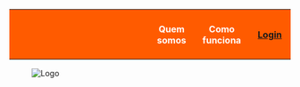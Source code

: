 <html>
	<body>
		<table>
		<tbody>
			<tr height="90">
				<th width="2000" style="background-color:#FF5B00"> </th>
				<th width="175" style="color: white; background-color:#FF5B00"> Quem somos </th>
				<th width="175" style="color: white; background-color:#FF5B00"> Como funciona </th>
				<th width="175" style="color: white; background-color:#FF5B00"> <a href=“responde-ai/login”> Login </a> </th>
			</tr>
		</tbody>
		</table>
	<figure>
		<img src="RespondeAi.png" alt="Logo">
	</figure>
	</body>
</html>

